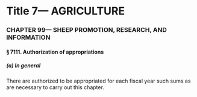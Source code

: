 
# Title 7— AGRICULTURE
### CHAPTER 99— SHEEP PROMOTION, RESEARCH, AND INFORMATION
#### § 7111. Authorization of appropriations
##### (a) In general

There are authorized to be appropriated for each fiscal year such sums as are necessary to carry out this chapter.
